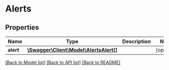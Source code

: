 # Alerts

## Properties
Name | Type | Description | Notes
------------ | ------------- | ------------- | -------------
**alert** | [**\Swagger\Client\Model\AlertsAlert[]**](AlertsAlert.md) |  | [optional] 

[[Back to Model list]](../README.md#documentation-for-models) [[Back to API list]](../README.md#documentation-for-api-endpoints) [[Back to README]](../README.md)


